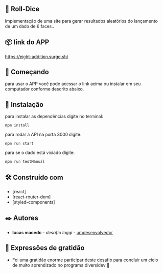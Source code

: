 ##   🎲 Roll-Dice

implementação de uma site para gerar resultados aleatórios do lançamento de um dado de 6 faces..


## 📦 link do APP

https://eight-addition.surge.sh/

## 🚀 Começando

para usar o APP você pode acessar o link acima ou instalar em seu computador conforme descrito abaixo.

## 🔧 Instalação

para instalar as dependências digite no terminal:

```
npm install 
```

para rodar a API na porta 3000 digite:

```
npm run start
```

para se o dado está viciado digite:

```
npm run testManual
```

## 🛠️ Construído com

* [react]
* [react-router-dom]
* [styled-components]

## ✒️ Autores

* **lucas macedo** - *desafio loggi* - [umdesenvolvedor](https://github.com/lcsmacedo)


## 🎁 Expressões de gratidão

* Foi uma gratidão enorme participar deste desafio para concluir um ciclo de muito aprendizado no programa diversidev 📢
